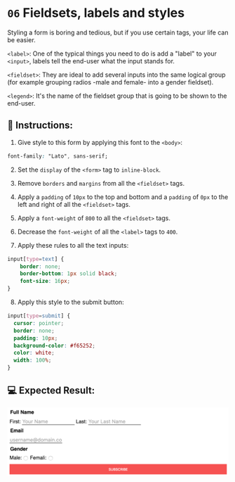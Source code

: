 # `06` Fieldsets, labels and styles

Styling a form is boring and tedious, but if you use certain tags, your life can be easier. 

`<label>`: One of the typical things you need to do is add a "label" to your `<input>`, labels tell the end-user what the input stands for.

`<fieldset>`: They are ideal to add several inputs into the same logical group (for example grouping radios -male and female- into a gender fieldset).

`<legend>`: It's the name of the fieldset group that is going to be shown to the end-user.

## 📝 Instructions:

1. Give style to this form by applying this font to the `<body>`:

```css
font-family: "Lato", sans-serif;
```

2. Set the `display` of the `<form>` tag to `inline-block`.
   
3. Remove `borders` and `margins` from all the `<fieldset>` tags.

4. Apply a `padding` of `10px` to the top and bottom and a `padding` of `0px` to the left and right of all the `<fieldset>` tags.

5. Apply a `font-weight` of `800` to all the `<fieldset>` tags.

6. Decrease the `font-weight` of all the `<label>` tags to `400`.

7. Apply these rules to all the text inputs:

```css
input[type=text] {
	border: none;
	border-bottom: 1px solid black;
	font-size: 16px;
}
```

8. Apply this style to the submit button:

```css
input[type=submit] {
  cursor: pointer;
  border: none;
  padding: 10px;
  background-color: #f65252;
  color: white;
  width: 100%;
}
```

## 💻 Expected Result:

![06-fieldsets-labels-and-styles](../../.learn/assets/NGmLdal.png?raw=true)
